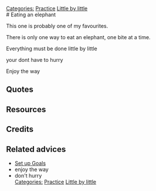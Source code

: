 [Categories:](../Categories/index.md) [Practice](../Categories/Practice.md) [Little by little](../Categories/Little%20by%20little.md)<br># Eating an elephant

This one is probably one of my favourites.

There is only one way to eat an elephant, one bite at a time.

Everything must be done little by little

your dont have to hurry

Enjoy the way

## Quotes

## Resources

## Credits

## Related advices

- [Set up Goals](../Set%20up%20Goals)
- enjoy the way
- don't hurry
<br>[Categories:](../Categories/index.md) [Practice](../Categories/Practice.md) [Little by little](../Categories/Little%20by%20little.md)